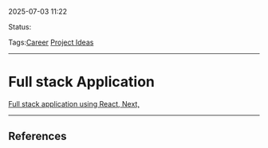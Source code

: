 
2025-07-03 11:22

Status:

Tags:[Career](3%20-%20Tags/Career.md) [Project Ideas](3%20-%20Tags/Project%20Ideas.md)

---
# Full stack Application
[Full stack application using React, Next, ](https://www.youtube.com/watch?v=MYPKZmb2CAg&t=20262s)


---
## References